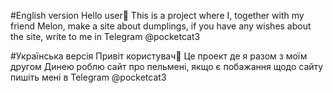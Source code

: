 #English version
Hello user👋
This is a project where I, together with my friend Melon, make a site about dumplings, if you have any wishes about the site, write to me in Telegram @pocketcat3

#Українська версія
Привіт користувач👋
Це проект де я разом з моїм другом Динею роблю сайт про пельмені, якщо є побажання щодо сайту пишіть мені в Telegram @pocketcat3
